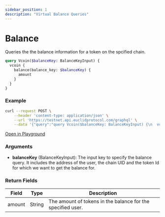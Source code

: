 ```yaml
---
sidebar_position: 1
description: "Virtual Balance Queries"
---
```


# Balance
Queries the the balance information for a token on the spcified chain.

```graphql
query Vcoin($balanceKey: BalanceKeyInput) {
  vcoin {
    balance(balance_key: $balanceKey) {
      amount
    }
  }
}
```

### Example

```bash
curl --request POST \
    --header 'content-type: application/json' \
    --url 'https://testnet.api.euclidprotocol.com/graphql' \
    --data '{"query":"query Vcoin($balanceKey: BalanceKeyInput) {\n  vcoin {\n    balance(balance_key: $balanceKey) {\n      amount\n    }\n  }\n}","variables":{"balanceKey":{"cross_chain_user":{"address":"nibi1...","chain_uid":"nibiru"},"token_id":"nibi"}}}'

```

[Open in Playground](https://testnet.api.euclidprotocol.com/?explorerURLState=N4IgJg9gxgrgtgUwHYBcQC4QEcYIE4CeABAGpQQCWSAFACQBGAhgDaNJQIDSCB6RAQizYduBAJJIADjBQBKIsAA6SIkQBu5KguWrVTVuwTV9whAH0A1jz4Mhh0fKUrdqxnAgxUO3QF9vfpB8QABoQNUY8CkZ6ZgQAZwwQJ1VFEBN7HlS%2BZN1UqDwIOLizKAALRiozGDj8LO1nF1TGMDA8eLi61KQKegoARgA6IdTg70aQMoqkKoowTpBu3rwYVLGiH1GGolSUCCtp2fnFilXnAKCfIA)

### Arguments

- **balanceKey** (BalanceKeyInput): The input key to specify the balance query. It includes the address of the user, the chain UID and the token Id for which we want to get the balance for.

### Return Fields

| Field                  | Type   | Description                                             |
|------------------------|--------|---------------------------------------------------------|
| amount                 | String | The amount of tokens in the balance for the specified user.                             |
